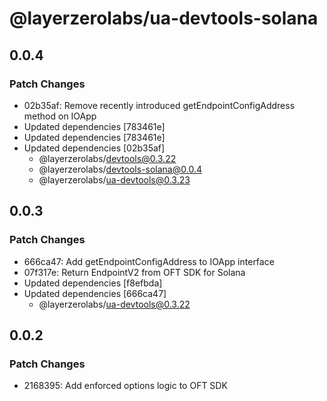 # @layerzerolabs/ua-devtools-solana

## 0.0.4

### Patch Changes

- 02b35af: Remove recently introduced getEndpointConfigAddress method on IOApp
- Updated dependencies [783461e]
- Updated dependencies [783461e]
- Updated dependencies [02b35af]
  - @layerzerolabs/devtools@0.3.22
  - @layerzerolabs/devtools-solana@0.0.4
  - @layerzerolabs/ua-devtools@0.3.23

## 0.0.3

### Patch Changes

- 666ca47: Add getEndpointConfigAddress to IOApp interface
- 07f317e: Return EndpointV2 from OFT SDK for Solana
- Updated dependencies [f8efbda]
- Updated dependencies [666ca47]
  - @layerzerolabs/ua-devtools@0.3.22

## 0.0.2

### Patch Changes

- 2168395: Add enforced options logic to OFT SDK
